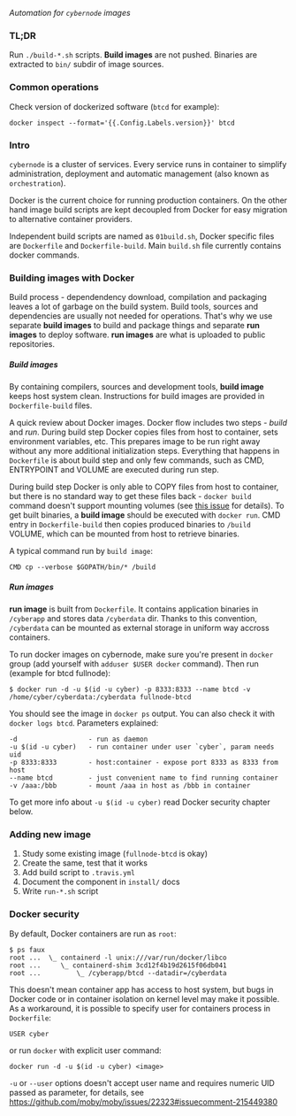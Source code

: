 *Automation for `cybernode` images*

### TL;DR

Run `./build-*.sh` scripts. **Build images** are not
pushed. Binaries are extracted to `bin/` subdir of image
sources.

### Common operations

Check version of dockerized software (`btcd` for example):

    docker inspect --format='{{.Config.Labels.version}}' btcd

### Intro

`cybernode` is a cluster of services. Every service runs in
container to simplify administration, deployment and
automatic management (also known as `orchestration`).

Docker is the current choice for running production
containers. On the other hand image build scripts are kept
decoupled from Docker for easy migration to alternative
container providers.

Independent build scripts are named as `01build.sh`, Docker
specific files are `Dockerfile` and `Dockerfile-build`.
Main `build.sh` file currently contains docker commands.


### Building images with Docker

Build process - dependendency download, compilation and
packaging leaves a lot of garbage on the build system.
Build tools, sources and dependencies are usually not
needed for operations. That's why we use separate
**build images** to build and package things and separate
**run images** to deploy software. **run images** are what
is uploaded to public repositories.

##### Build images

By containing compilers, sources and development tools,
**build image** keeps host system clean. Instructions for
build images are provided in `Dockerfile-build` files.

A quick review about Docker images. Docker flow includes
two steps - *build* and *run*. During build step Docker
copies files from host to container, sets environment
variables, etc. This prepares image to be run right away
without any more additional initialization steps.
Everything that happens in `Dockerfile` is about build step
and only few commands, such as CMD, ENTRYPOINT and VOLUME
are executed during run step.

During build step Docker is only able to COPY files from
host to container, but there is no standard way to get
these files back - `docker build` command doesn't support
mounting volumes (see
[this issue](https://github.com/moby/moby/issues/17745) for
details). To get built binaries, a **build image** should
be executed with `docker run`. CMD entry in
`Dockerfile-build` then copies produced binaries to
`/build` VOLUME, which can be mounted from host to retrieve
binaries.

A typical command run by `build image`:

    CMD cp --verbose $GOPATH/bin/* /build


##### Run images

**run image** is built from `Dockerfile`. It contains
application binaries in `/cyberapp` and stores data
`/cyberdata` dir. Thanks to this convention, `/cyberdata`
can be mounted as external storage in uniform way accross
containers.

To run docker images on cybernode, make sure you're present
in `docker` group (add yourself with `adduser $USER docker`
command). Then run (example for btcd fullnode):

    $ docker run -d -u $(id -u cyber) -p 8333:8333 --name btcd -v /home/cyber/cyberdata:/cyberdata fullnode-btcd

You should see the image in `docker ps` output. You can also
check it with `docker logs btcd`. Parameters explained:

    -d                  - run as daemon 
    -u $(id -u cyber)   - run container under user `cyber`, param needs uid
    -p 8333:8333        - host:container - expose port 8333 as 8333 from host
    --name btcd         - just convenient name to find running container
    -v /aaa:/bbb        - mount /aaa in host as /bbb in container

To get more info about `-u $(id -u cyber)` read Docker
security chapter below.

### Adding new image

1. Study some existing image (`fullnode-btcd` is okay)
2. Create the same, test that it works
3. Add build script to `.travis.yml`
4. Document the component in `install/` docs
5. Write `run-*.sh` script

### Docker security

By default, Docker containers are run as `root`:

    $ ps faux
    root ...  \_ containerd -l unix:///var/run/docker/libco
    root ...     \_ containerd-shim 3cd12f4b19d2615f06db041
    root ...         \_ /cyberapp/btcd --datadir=/cyberdata 


This doesn't mean container app has access to host system,
but bugs in Docker code or in container isolation on kernel
level may make it possible. As a workaround, it is possible
to specify user for containers process in `Dockerfile`:

    USER cyber

or run `docker` with explicit user command:

    docker run -d -u $(id -u cyber) <image>

`-u` or `--user` options doesn't accept user name and
requires numeric UID passed as parameter, for details, see
https://github.com/moby/moby/issues/22323#issuecomment-215449380
